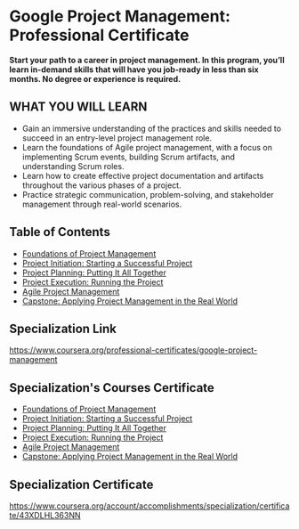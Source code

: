 # Google Project Management: Professional Certificate
**Start your path to a career in project management. In this program, you’ll learn in-demand skills that will have you job-ready in less than six months. No degree or experience is required.**

## WHAT YOU WILL LEARN
- Gain an immersive understanding of the practices and skills needed to succeed in an entry-level project management role.
- Learn the foundations of Agile project management, with a focus on implementing Scrum events, building Scrum artifacts, and understanding Scrum roles.
- Learn how to create effective project documentation and artifacts throughout the various phases of a project.
- Practice strategic communication, problem-solving, and stakeholder management through real-world scenarios.
## Table of Contents
- [Foundations of Project Management](https://www.coursera.org/learn/project-management-foundations?specialization=google-project-management)
- [Project Initiation: Starting a Successful Project](https://www.coursera.org/learn/project-initiation-google?specialization=google-project-management)
- [Project Planning: Putting It All Together](https://www.coursera.org/learn/project-planning-google?specialization=google-project-management)
- [Project Execution: Running the Project](https://www.coursera.org/learn/project-execution-google?specialization=google-project-management)
- [Agile Project Management](https://www.coursera.org/learn/agile-project-management?specialization=google-project-management)
- [Capstone: Applying Project Management in the Real World](https://www.coursera.org/learn/applying-project-management?specialization=google-project-management)

## Specialization Link
https://www.coursera.org/professional-certificates/google-project-management
## Specialization's Courses Certificate
- [Foundations of Project Management](https://coursera.org/share/c5381b351c9858cd589b6bb48ce154d9)
- [Project Initiation: Starting a Successful Project](https://coursera.org/share/efd100ca3716821ec35021961aa9caeb)
- [Project Planning: Putting It All Together](https://coursera.org/share/4635d0660b151b94603520289ae1ecac)
- [Project Execution: Running the Project](https://coursera.org/share/1163b2a1ab3b10e62c31c368604ef5c0)
- [Agile Project Management](https://coursera.org/share/6e7a7f7348ba691c93c0c4a27aa49b08)
- [Capstone: Applying Project Management in the Real World](https://coursera.org/share/9b245c7f595b9a1b4f3ff219a581c7f9)
## Specialization Certificate
https://www.coursera.org/account/accomplishments/specialization/certificate/43XDLHL363NN

